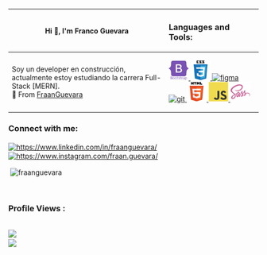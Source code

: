 Hi 👋, I'm Franco Guevara | <h3 align="left">Languages and Tools:</h3>
-- | -------------
Soy un developer en construcción, actualmente estoy estudiando la carrera Full-Stack [MERN]. <br> 💫 From [FraanGuevara](https://github.com/FraanGuevara)| <p align="left"> <a href="https://getbootstrap.com" target="_blank" rel="noreferrer"> <img src="https://raw.githubusercontent.com/devicons/devicon/master/icons/bootstrap/bootstrap-plain-wordmark.svg" alt="bootstrap" width="40" height="40"/> </a> <a href="https://www.w3schools.com/css/" target="_blank" rel="noreferrer"> <img src="https://raw.githubusercontent.com/devicons/devicon/master/icons/css3/css3-original-wordmark.svg" alt="css3" width="40" height="40"/> </a> <a href="https://www.figma.com/" target="_blank" rel="noreferrer"> <img src="https://www.vectorlogo.zone/logos/figma/figma-icon.svg" alt="figma" width="40" height="40"/> </a> <a href="https://git-scm.com/" target="_blank" rel="noreferrer"> <img src="https://www.vectorlogo.zone/logos/git-scm/git-scm-icon.svg" alt="git" width="40" height="40"/> </a> <a href="https://www.w3.org/html/" target="_blank" rel="noreferrer"> <img src="https://raw.githubusercontent.com/devicons/devicon/master/icons/html5/html5-original-wordmark.svg" alt="html5" width="40" height="40"/> </a> <a href="https://developer.mozilla.org/en-US/docs/Web/JavaScript" target="_blank" rel="noreferrer"> <img src="https://raw.githubusercontent.com/devicons/devicon/master/icons/javascript/javascript-original.svg" alt="javascript" width="40" height="40"/> </a> <a href="https://sass-lang.com" target="_blank" rel="noreferrer"> <img src="https://raw.githubusercontent.com/devicons/devicon/master/icons/sass/sass-original.svg" alt="sass" width="40" height="40"/> </a> </p>

<h3 align="left">Connect with me:</h3><p align="left"><a href="https://www.linkedin.com/in/fraanguevara/" target="blank"><img align="center" src="https://raw.githubusercontent.com/rahuldkjain/github-profile-readme-generator/master/src/images/icons/Social/linked-in-alt.svg" alt="https://www.linkedin.com/in/fraanguevara/" height="30" width="40" /></a><a href="https://www.instagram.com/fraan.guevara/" target="blank"><img align="center" src="https://raw.githubusercontent.com/rahuldkjain/github-profile-readme-generator/master/src/images/icons/Social/instagram.svg" alt="https://www.instagram.com/fraan.guevara/" height="30" width="40" /></a>
</p>



<p>&nbsp;<img align="center" src="https://github-readme-stats.vercel.app/api?username=fraanguevara&show_icons=true&locale=en" alt="fraanguevara" /></p>

<br><h3>Profile Views : </h3><br>
  <img src="https://profile-counter.glitch.me/FraanGuevara/count.svg" />
  <br>
<img src="https://media.giphy.com/media/jpVnC65DmYeyRL4LHS/giphy.gif" width="20%">
